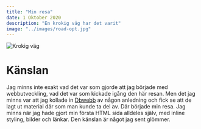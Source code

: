 ```yaml
---
title: "Min resa"
date: 1 Oktober 2020
description: "En krokig väg har det varit"
image: "../images/road-opt.jpg"
---
```


![Krokig väg](../images/road-opt.jpg)

# Känslan

Jag minns inte exakt vad det var som gjorde att jag började med webbutveckling, vad det var som kickade igång den här resan. Men det jag minns var att jag kollade in [Dbwebb](https://dbwebb.se/) av någon anledning och fick se att de lagt ut material där som man kunde ta del av. Där började min resa. Jag minns när jag hade gjort min första HTML sida alldeles själv, med inline styling, bilder och länkar. Den känslan är något jag sent glömmer.
